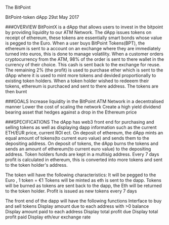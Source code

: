
The BitPoint 

BitPoint-token dApp
29st May 2017


###OVERVIEW
BitPointX is a dApp that allows users to invest in the bitpoint by providing liquidity to our ATM Network. The dApp issues tokens on receipt of ethereum, these tokens are essentially smart bonds whose value is pegged to the Euro. When a user buys BitPoint Tokens(BPT), the ethereum is sent to a account on an exchange where they are immediately turned into euros, this is done to manage volatility. When a customer orders cryptocurrency from the ATM, 98% of the order is sent to there wallet in the currency of their choice. This cash is sent back to the exchange for reuse. The remaining 2% (the profit) is used to purchase ether which is sent to the dApp where it is used to mint more tokens and devided proportionally to existing token holders. When a token holder wished to redeeem their tokens, ethereum is purchaced and sent to there address. The tokens are then burnt


###GOALS
Increase liquidity in the BitPoint ATM Network in a decentralised manner 
Lower the cost of scaling the network 
Create a high yield dividend bearing asset that hedges against a drop in the Ethereum price 


###SPECIFICATIONS
The dApp has web3 front end for purchasing and selling tokens as well as displaying dapp information such as the current ETH/EUR price, current ROI ect. On deposit of ethereum, the dApp mints an equal amount of tokens(to current euro value) and sends them to the depositing address. On deposit of tokens, the dApp burns the tokens and sends an amount of ethereum(to current euro value) to the depositing address. Token holders funds are kept in a multisig address. Every 7 days profit is calculated in ethereum, this is converted into more tokens and sent to the token holder's address. 

The token will have the following characteristics:
It will be pegged to the Euro , 1 token = €1
Tokens will be minted as eth is sent to the dapp. 
Tokens will be burned as tokens are sent back to the dapp, the Eth will be returned to the token holder.
Profit is issued as new tokens every 7 days 


The front end of the dapp will have the following functions
Interface to buy and sell tokens 
Display amount due to each address with >0 balance 
Display amount paid to each address 
Display total profit due
Display total profit paid 
Display eth/eur exchange rate 
